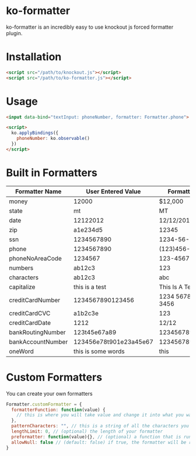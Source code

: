 # ko-formatter

ko-formatter is an incredibly easy to use knockout js forced formatter plugin.

# Installation

```html
<script src="/path/to/knockout.js"></script>
<script src="/path/to/ko-formatter.js"></script>
```

# Usage

```html
<input data-bind="textInput: phoneNumber, formatter: Formatter.phone">

<script>
  ko.applyBindings({
    phoneNumber: ko.observable()
  })
</script>
```

# Built in Formatters

| Formatter Name | User Entered Value | Formatted Value |
|----------------|--------------------|-----------------|
| money | 12000 | $12,000 |
| state | mt | MT |
| date | 12122012 | 12/12/2012 |
| zip | a1e234d5 | 12345 |
| ssn | 1234567890 | 1234-56-7890 |
| phone | 1234567890 | (123)456-7890 |
| phoneNoAreaCode | 1234567 | 123-4567 |
| numbers | ab12c3 | 123 |
| characters | ab12c3 | abc |
| capitalize | this is a test | This Is A Test |
| creditCardNumber | 1234567890123456 | 1234 5678 9012 3456 |
| creditCardCVC | a1b2c3e | 123 |
| creditCardDate | 1212 | 12/12 |
| bankRoutingNumber | 123t45e67a89 | 123456789 |
| bankAccountNumber | 123456e78t901e23a45e67 | 12345678901234567 |
| oneWord | this is some words | this |

# Custom Formatters
You can create your own formatters

```javascript
Formatter.customFormatter = {
  formatterFunction: function(value) {
    // this is where you will take value and change it into what you want the formatted value to be
  },
  patternCharacters: "", // this is a string of all the characters you are going to add to the value
  lengthLimit: 0, // (optional) the length of your formatter
  preformatter: function(value){}, // (optional) a function that is run before the formatter to clear out unwanted values
  allowNull: false // (default: false) if true, the formatter will be run even when the input is null
}
```
